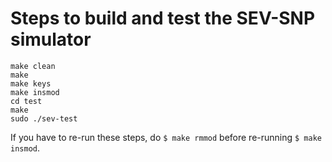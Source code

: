 # Steps to build and test the SEV-SNP simulator

```shell
make clean
make
make keys
make insmod
cd test
make
sudo ./sev-test
```

If you have to re-run these steps, do `$ make rmmod` before re-running
`$ make insmod`.
